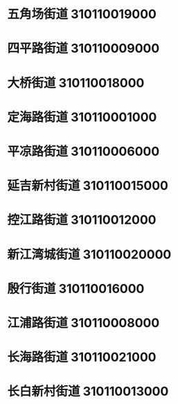 # 五角场街道 310110019000
# 四平路街道 310110009000
# 大桥街道 310110018000
# 定海路街道 310110001000
# 平凉路街道 310110006000
# 延吉新村街道 310110015000
# 控江路街道 310110012000
# 新江湾城街道 310110020000
# 殷行街道 310110016000
# 江浦路街道 310110008000
# 长海路街道 310110021000
# 长白新村街道 310110013000
